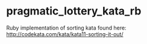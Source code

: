 # pragmatic_lottery_kata_rb

Ruby implementation of sorting kata found here: http://codekata.com/kata/kata11-sorting-it-out/
